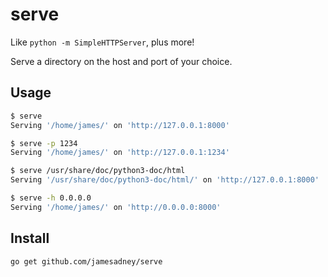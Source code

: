 # serve

Like `python -m SimpleHTTPServer`, plus more!

Serve a directory on the host and port of your choice.

## Usage

```bash
$ serve
Serving '/home/james/' on 'http://127.0.0.1:8000'

$ serve -p 1234
Serving '/home/james/' on 'http://127.0.0.1:1234'

$ serve /usr/share/doc/python3-doc/html
Serving '/usr/share/doc/python3-doc/html/' on 'http://127.0.0.1:8000'

$ serve -h 0.0.0.0
Serving '/home/james/' on 'http://0.0.0.0:8000'
```

## Install

```bash
go get github.com/jamesadney/serve
```

